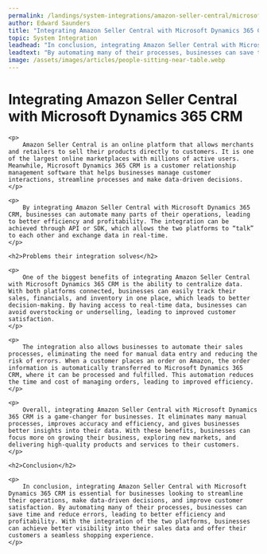 ```yaml
---
permalink: /landings/system-integrations/amazon-seller-central/microsoft-dynamics-365-crm
author: Edward Saunders
title: "Integrating Amazon Seller Central with Microsoft Dynamics 365 CRM"
topic: System Integration
leadhead: "In conclusion, integrating Amazon Seller Central with Microsoft Dynamics 365 CRM is essential for businesses looking to streamline their operations, make data-driven decisions, and improve customer satisfaction"
leadtext: "By automating many of their processes, businesses can save time and reduce errors, leading to better efficiency and profitability. With the integration of the two platforms, businesses can achieve better visibility into their sales data and offer their customers a seamless shopping experience."
image: /assets/images/articles/people-sitting-near-table.webp
---
```

<div class="arttext">
	<h1>Integrating Amazon Seller Central with Microsoft Dynamics 365 CRM</h1>

	<p>
		Amazon Seller Central is an online platform that allows merchants and retailers to sell their products directly to customers. It is one of the largest online marketplaces with millions of active users. Meanwhile, Microsoft Dynamics 365 CRM is a customer relationship management software that helps businesses manage customer interactions, streamline processes and make data-driven decisions.
	</p>

	<p>
		By integrating Amazon Seller Central with Microsoft Dynamics 365 CRM, businesses can automate many parts of their operations, leading to better efficiency and profitability. The integration can be achieved through API or SDK, which allows the two platforms to “talk” to each other and exchange data in real-time.
	</p>

	<h2>Problems their integration solves</h2>

	<p>
		One of the biggest benefits of integrating Amazon Seller Central with Microsoft Dynamics 365 CRM is the ability to centralize data. With both platforms connected, businesses can easily track their sales, financials, and inventory in one place, which leads to better decision-making. By having access to real-time data, businesses can avoid overstocking or underselling, leading to improved customer satisfaction.
	</p>

	<p>
		The integration also allows businesses to automate their sales processes, eliminating the need for manual data entry and reducing the risk of errors. When a customer places an order on Amazon, the order information is automatically transferred to Microsoft Dynamics 365 CRM, where it can be processed and fulfilled. This automation reduces the time and cost of managing orders, leading to improved efficiency.
	</p>

	<p>
		Overall, integrating Amazon Seller Central with Microsoft Dynamics 365 CRM is a game-changer for businesses. It eliminates many manual processes, improves accuracy and efficiency, and gives businesses better insights into their data. With these benefits, businesses can focus more on growing their business, exploring new markets, and delivering high-quality products and services to their customers.
	</p>

	<h2>Conclusion</h2>

	<p>
		In conclusion, integrating Amazon Seller Central with Microsoft Dynamics 365 CRM is essential for businesses looking to streamline their operations, make data-driven decisions, and improve customer satisfaction. By automating many of their processes, businesses can save time and reduce errors, leading to better efficiency and profitability. With the integration of the two platforms, businesses can achieve better visibility into their sales data and offer their customers a seamless shopping experience. 
	</p>
</div>